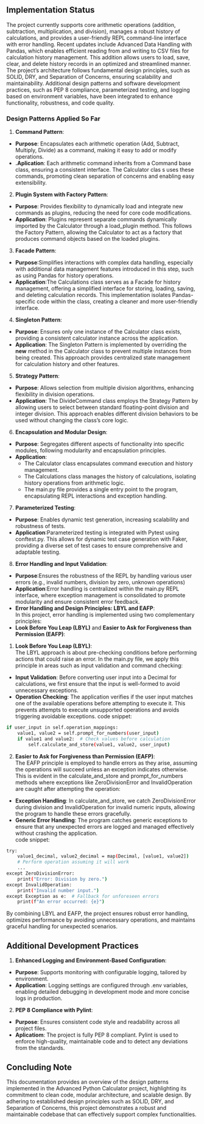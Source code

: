 ## Implementation Status

The project currently supports core arithmetic operations (addition, subtraction, multiplication, and division), manages a robust history of calculations, and provides a user-friendly REPL command-line interface with error handling. Recent updates include Advanced Data Handling with Pandas, which enables efficient reading from and writing to CSV files for calculation history management. This addition allows users to load, save, clear, and delete history records in an optimized and streamlined manner. The project’s architecture follows fundamental design principles, such as SOLID, DRY, and Separation of Concerns, ensuring scalability and maintainability.
Additional design patterns and software development practices, such as PEP 8 compliance, parameterized testing, and logging based on environment variables, have been integrated to enhance functionality, robustness, and code quality.

### Design Patterns Applied So Far

1. **Command Pattern**:  
- **Purpose**:  Encapsulates each arithmetic operation (Add, Subtract, Multiply, Divide) as a command, making it easy to add or modify operations.  
- **.Aplication**: Each arithmetic command inherits from a Command base class, ensuring a consistent interface. The Calculator clas   s uses these commands, promoting clean separation of concerns and enabling easy extensibility.  
   
2. **Plugin System with Factory Pattern**:  
- **Purpose**: Provides flexibility to dynamically load and integrate new commands as plugins, reducing the need for core code modifications.
- **Application**:  Plugins represent separate commands dynamically imported by the Calculator through a load_plugin method. This follows the Factory Pattern, allowing the Calculator to act as a factory that produces command objects based on the loaded plugins.

3. **Facade Pattern**:    
- **Purpose**:Simplifies interactions with complex data handling, especially with additional data management features introduced in this step, such as using Pandas for history operations.  
- **Application**:The Calculations class serves as a Facade for history management, offering a simplified interface for storing, loading, saving, and deleting calculation records. This implementation isolates Pandas-specific code within the class, creating a cleaner and more user-friendly interface.  

4. **Singleton Pattern**:   
- **Purpose**: Ensures only one instance of the Calculator class exists, providing a consistent calculator instance across the application.  
- **Application**: The Singleton Pattern is implemented by overriding the __new__ method in the Calculator class to prevent multiple instances from being created. This approach provides centralized state management for calculation history and other features.  

5. **Strategy Pattern**:    
- **Purpose**: Allows selection from multiple division algorithms, enhancing flexibility in division operations.  
- **Application**: The DivideCommand class employs the Strategy Pattern by allowing users to select between standard floating-point division and integer division. This approach enables different division behaviors to be used without changing the class’s core logic.  

6. **Encapsulation and Modular Design**:    
- **Purpose**: Segregates different aspects of functionality into specific modules, following modularity and encapsulation principles.  
- **Application**:   
   - The Calculator class encapsulates command execution and history management.
   - The Calculations class manages the history of calculations, isolating history operations from arithmetic logic.
   - The main.py file provides a single entry point to the program, encapsulating REPL interactions and exception handling.

7. **Parameterized Testing**:    
- **Purpose**: Enables dynamic test generation, increasing scalability and robustness of tests.  
- **Application**:Parameterized testing is integrated with Pytest using conftest.py. This allows for dynamic test case generation with Faker, providing a diverse set of test cases to ensure comprehensive and adaptable testing.  

8. **Error Handling and Input Validation**:    
- **Purpose**:Ensures the robustness of the REPL by handling various user errors (e.g., invalid numbers, division by zero, unknown operations)  
- **Application**:Error handling is centralized within the main.py REPL interface, where exception management is consolidated to promote modularity and ensure consistent error feedback.  
- **Error Handling and Design Principles: LBYL and EAFP**:  
In this project, error handling is implemented using two complementary principles:   
- **Look Before You Leap (LBYL)** and **Easier to Ask for Forgiveness than Permission (EAFP)**:  

1.  **Look Before You Leap (LBYL)**:  
The LBYL approach is about pre-checking conditions before performing actions that could raise an error. In the main.py file, we apply this principle in areas such as input validation and command checking:  
- **Input Validation**: Before converting user input into a Decimal for calculations, we first ensure that the input is well-formed to avoid unnecessary exceptions.
- **Operation Checking**: The application verifies if the user input matches one of the available operations before attempting to execute it. This prevents attempts to execute unsupported operations and avoids triggering avoidable exceptions.
code snippet:
```bash
if user_input in self.operation_mappings:
    value1, value2 = self.prompt_for_numbers(user_input)
    if value1 and value2:  # Check values before calculation
        self.calculate_and_store(value1, value2, user_input)
```
2. **Easier to Ask for Forgiveness than Permission (EAFP)**:  
The EAFP principle is employed to handle errors as they arise, assuming the operations will succeed unless an exception indicates otherwise. This is evident in the calculate_and_store and prompt_for_numbers methods where exceptions like ZeroDivisionError and InvalidOperation are caught after attempting the operation:  
- **Exception Handling**: In calculate_and_store, we catch ZeroDivisionError during division and InvalidOperation for invalid numeric inputs, allowing the program to handle these errors gracefully.  
- **Generic Error Handling**: The program catches generic exceptions to ensure that any unexpected errors are logged and managed effectively without crashing the application.  
code snippet:
```bash
try:
    value1_decimal, value2_decimal = map(Decimal, [value1, value2])
    # Perform operation assuming it will work
    ...
except ZeroDivisionError:
    print("Error: Division by zero.")
except InvalidOperation:
    print("Invalid number input.")
except Exception as e:  # Fallback for unforeseen errors
    print(f"An error occurred: {e}")
```
By combining LBYL and EAFP, the project ensures robust error handling, optimizes performance by avoiding unnecessary operations, and maintains graceful handling for unexpected scenarios.  

## Additional Development Practices
1. **Enhanced Logging and Environment-Based Configuration**:   
- **Purpose**: Supports monitoring with configurable logging, tailored by environment.  
- **Application**: Logging settings are configured through .env variables, enabling detailed debugging in development mode and more concise logs in production.  

2. **PEP 8 Compliance with Pylint**:   
- **Purpose**: Ensures consistent code style and readability across all project files.  
- **Aplicatiom**: The project is fully PEP 8 compliant. Pylint is used to enforce high-quality, maintainable code and to detect any deviations from the standards.  
## Concluding Note  
This documentation provides an overview of the design patterns implemented in the Advanced Python Calculator project, highlighting its commitment to clean code, modular architecture, and scalable design. By adhering to established design principles such as SOLID, DRY, and Separation of Concerns, this project demonstrates a robust and maintainable codebase that can effectively support complex functionalities.
